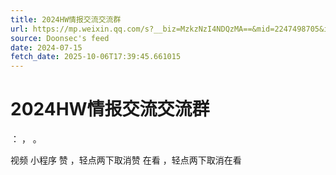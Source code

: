 ```yaml
---
title: 2024HW情报交流交流群
url: https://mp.weixin.qq.com/s?__biz=MzkzNzI4NDQzMA==&mid=2247498705&idx=2&sn=438f0bb7a0565f8d9590ca96c2c04438
source: Doonsec's feed
date: 2024-07-15
fetch_date: 2025-10-06T17:39:45.661015
---
```


# 2024HW情报交流交流群

：
，
。

视频
小程序
赞
，轻点两下取消赞
在看
，轻点两下取消在看